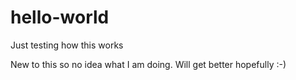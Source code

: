 # hello-world
Just testing how this works

New to this so no idea what I am doing. Will get better hopefully :-)

